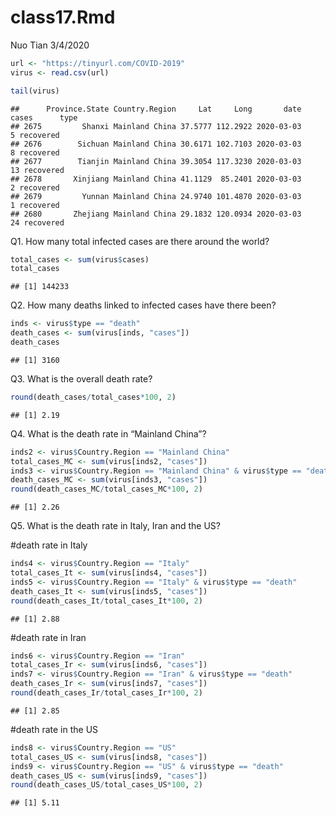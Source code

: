 class17.Rmd
================
Nuo Tian
3/4/2020

``` r
url <- "https://tinyurl.com/COVID-2019"
virus <- read.csv(url)

tail(virus)
```

    ##      Province.State Country.Region     Lat     Long       date cases      type
    ## 2675         Shanxi Mainland China 37.5777 112.2922 2020-03-03     5 recovered
    ## 2676        Sichuan Mainland China 30.6171 102.7103 2020-03-03     8 recovered
    ## 2677        Tianjin Mainland China 39.3054 117.3230 2020-03-03    13 recovered
    ## 2678       Xinjiang Mainland China 41.1129  85.2401 2020-03-03     2 recovered
    ## 2679         Yunnan Mainland China 24.9740 101.4870 2020-03-03     1 recovered
    ## 2680       Zhejiang Mainland China 29.1832 120.0934 2020-03-03    24 recovered

Q1. How many total infected cases are there around the world?

``` r
total_cases <- sum(virus$cases)
total_cases
```

    ## [1] 144233

Q2. How many deaths linked to infected cases have there been?

``` r
inds <- virus$type == "death"
death_cases <- sum(virus[inds, "cases"])
death_cases
```

    ## [1] 3160

Q3. What is the overall death rate?

``` r
round(death_cases/total_cases*100, 2)
```

    ## [1] 2.19

Q4. What is the death rate in “Mainland China”?

``` r
inds2 <- virus$Country.Region == "Mainland China"
total_cases_MC <- sum(virus[inds2, "cases"])
inds3 <- virus$Country.Region == "Mainland China" & virus$type == "death"
death_cases_MC <- sum(virus[inds3, "cases"])
round(death_cases_MC/total_cases_MC*100, 2)
```

    ## [1] 2.26

Q5. What is the death rate in Italy, Iran and the US?

\#death rate in Italy

``` r
inds4 <- virus$Country.Region == "Italy"
total_cases_It <- sum(virus[inds4, "cases"])
inds5 <- virus$Country.Region == "Italy" & virus$type == "death"
death_cases_It <- sum(virus[inds5, "cases"])
round(death_cases_It/total_cases_It*100, 2)
```

    ## [1] 2.88

\#death rate in Iran

``` r
inds6 <- virus$Country.Region == "Iran"
total_cases_Ir <- sum(virus[inds6, "cases"])
inds7 <- virus$Country.Region == "Iran" & virus$type == "death"
death_cases_Ir <- sum(virus[inds7, "cases"])
round(death_cases_Ir/total_cases_Ir*100, 2)
```

    ## [1] 2.85

\#death rate in the US

``` r
inds8 <- virus$Country.Region == "US"
total_cases_US <- sum(virus[inds8, "cases"])
inds9 <- virus$Country.Region == "US" & virus$type == "death"
death_cases_US <- sum(virus[inds9, "cases"])
round(death_cases_US/total_cases_US*100, 2)
```

    ## [1] 5.11
